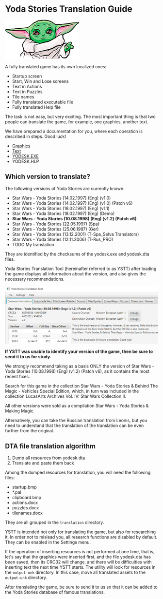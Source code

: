 Yoda Stories Translation Guide
==============================

![](images/baby-yoda.png)

A fully translated game has its own localized ones: 

* Startup screen
* Start, Win and Lose screens
* Text in Actions
* Text in Puzzles
* Tile names
* Fully translated executable file
* Fully translated Help file

The task is not easy, but very exciting. The most important thing is that two people can translate the game, for example, one graphics, another text.

We have prepared a documentation for you, where each operation is described in steps. Good luck!

* [Graphics](graphics-translation-guide.md)
* [Text](text-translation-guide.md)
* [YODESK.EXE](exe-translation-guide.md)
* YODESK.HLP

## Which version to translate?

The following versions of Yoda Stories are currently known:

* Star Wars - Yoda Stories (14.02.1997) (Eng) (v1.0)
* Star Wars - Yoda Stories (14.02.1997) (Eng) (v1.0) (Patch v6)
* Star Wars - Yoda Stories (18.02.1997) (Eng) (v1.1)
* Star Wars - Yoda Stories (18.02.1997) (Eng) (Demo)
* **Star Wars - Yoda Stories (10.08.1998) (Eng) (v1.2) (Patch v6)**
* Star Wars - Yoda Stories (22.05.1997) (Spa)
* Star Wars - Yoda Stories (25.06.1997) (Ger)
* Star Wars - Yoda Stories (13.12.2001) (T-Spa_Selva Translators)
* Star Wars - Yoda Stories (12.11.2006) (T-Rus_PRO)
* TODO My translation

They are identified by the checksums of the yodesk.exe and yodesk.dta files.

Yoda Stories Translation Tool (hereinafter referred to as YSTT) after loading the game displays all information
about the version, and also gives the necessary recommendations.

![](images/gui-common.png)

**If YSTT was unable to identify your version of the game, then be sure to send it to us for study.**

We strongly recommend taking as a basis ONLY the version of Star Wars - Yoda Stories (10.08.1998) (Eng) (v1.2) (Patch v6),
as it contains the most recent fixes.

Search for this game in the collection Star Wars - Yoda Stories & Behind The Magic - Vehicles Special Edition, which,
in turn was included in the collection LucasArts Archives Vol. IV: Star Wars Collection II.

All other versions were sold as a compilation Star Wars - Yoda Stories & Making Magic.

Alternatively, you can take the Russian translation from Leonis, but you need to understand that the translation of the translation can
be even further from the original.

## DTA file translation algorithm

1. Dump all resources from yodesk.dta
2. Translate and paste them back

Among the dumped resources for translation, you will need the following files:

* startup.bmp
* *.pal
* clipboard.bmp
* actions.docx
* puzzles.docx
* tilenames.docx

They are all grouped in the `translation` directory.

YSTT is intended not only for translating the game, but also for researching it. In order not to mislead you,
all research functions are disabled by default. They can be enabled in the Settings menu.

If the operation of inserting resources is not performed at one time, that is, let's say that the graphics were inserted first, and the file
yodesk.dta has been saved, then its CRC32 will change, and there will be difficulties with inserting text the next time YSTT starts.
The utility will look for resources in the `output-unk` directory.
In this case, move all translated assets to the `output-unk` directory.

After translating the game, be sure to send it to us so that it can be added to the Yoda Stories database of famous translations. 
